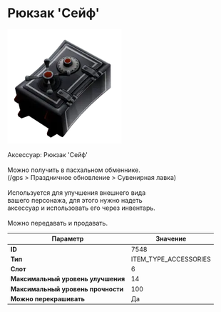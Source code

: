# Рюкзак 'Сейф'

![Item Image](../img/7548.webp?raw=true)

Аксессуар: Рюкзак 'Сейф'<br><br>Можно получить в пасхальном обменнике.<br>(/gps > Праздничное обновление > Сувенирная лавка)<br><br>Используется для улучшения внешнего вида<br>вашего персонажа, для этого нужно надеть<br>аксессуар и использовать его через инвентарь.<br><br>Можно передавать и продавать.


| Параметр | Значение |
|----------|----------|
| **ID** | 7548 |
| **Тип** | ITEM_TYPE_ACCESSORIES |
| **Слот** | 6 |
| **Максимальный уровень улучшения** | 14 |
| **Максимальный уровень прочности** | 100 |
| **Можно перекрашивать** | Да |

